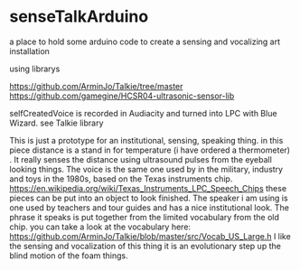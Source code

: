 # senseTalkArduino
a place to hold some arduino code to create a sensing and vocalizing art installation

using librarys

https://github.com/ArminJo/Talkie/tree/master
https://github.com/gamegine/HCSR04-ultrasonic-sensor-lib


selfCreatedVoice  is recorded in Audiacity and turned into LPC with Blue Wizard.  see Talkie library

This is just a prototype for an institutional, sensing, speaking thing.  in this piece distance is a stand in for temperature (i have ordered a thermometer) .  It really senses the distance using ultrasound pulses from the eyeball looking things. The voice is the same one used by in the military, industry and toys in the 1980s, based on the Texas instruments chip. https://en.wikipedia.org/wiki/Texas_Instruments_LPC_Speech_Chips
these pieces can be put into an object to look finished. The speaker i am using is one used by teachers and tour guides and has a nice institutional look.  The phrase it speaks is put together from the limited vocabulary from the old chip.  you can take a look at the vocabulary here: https://github.com/ArminJo/Talkie/blob/master/src/Vocab_US_Large.h
I like the sensing and vocalization of this thing it is an evolutionary step up  the blind motion of the foam things.
